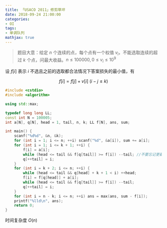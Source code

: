 ```yaml
---
title: 「USACO 2011」修剪草坪
date: 2018-09-24 21:00:00
categories:
- OI
tags:
- 单调队列
mathjax: true
---
```


> 题目大意：给定 $n$ 个连续的点，每个点有一个权值 $v_i$，不能选取连续的超过 $k$ 个点，问最大收益。$n \leq 100000, 0 \leq v_i \leq 10^9$

设 $f[i]$ 表示 $i$ 不选且之前的选取都合法情况下答案损失的最小值，有

$$
f[i]=f[j]+v[i]\ (i-j\leq k)
$$

```c++
#include <cstdio>
#include <algorithm>

using std::max;

typedef long long LL;
const int N = 100005;
int a[N], q[N], head = 1, tail, n, k; LL f[N], ans, sum;

int main() {
    scanf("%d%d", &n, &k);
    for (int i = 1; i <= n; ++i) scanf("%d", &a[i]), sum += a[i];
    for (int i = 1; i <= k + 1; ++i) {
        f[i] = a[i];
        while (head <= tail && f[q[tail]] >= f[i]) --tail; //不要忘记更新
        q[++tail] = i;
    }
    for (int i = k + 2; i <= n; ++i) {
        while (head <= tail && q[head] + k + 1 < i) ++head;
        f[i] = f[q[head]] + a[i];
        while (head <= tail && f[q[tail]] >= f[i]) --tail;
        q[++tail] = i;
    }
    for (int i = n - k; i <= n; ++i) ans = max(ans, sum - f[i]);
    printf("%lld\n", ans);
    return 0;
}
```

时间复杂度 $O(n)$
